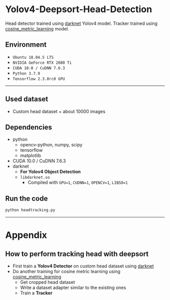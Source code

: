 # Yolov4-Deepsort-Head-Detection

Head detector trained using [darknet](https://github.com/AlexeyAB/darknet) Yolov4 model. Tracker trained using [cosine_metric_learning](https://github.com/nwojke/cosine_metric_learning) model.

## Environment
- `Ubuntu 18.04.5 LTS`
- `NVIDIA GeForce RTX 2080 Ti`
- `CUDA 10.0 / CuDNN 7.6.3`
- `Python 3.7.9`
- `Tensorflow 2.3.0rc0 GPU`

---

## Used dataset
- Custom head dataset \+ about 10000 images

## Dependencies
- python
    - opencv-python, numpy, scipy
    - tensorflow
    - matplotlib
- CUDA 10.0 / CuDNN 7.6.3
- darknet
    - **For Yolov4 Object Detection**
    - `libdarknet.so`
        - Compiled with `GPU=1`, `CUDNN=1`, `OPENCV=1`, `LIBSO=1`


## Run the code

```python
python headtracking.py
```

---

# Appendix

## How to perform tracking head with deepsort

- First train a **Yolov4 Detector** on custom head dataset using [darknet](https://github.com/AlexeyAB/darknet)
- Do another training for cosine metric learning using [cosine_metric_learning](https://github.com/nwojke/cosine_metric_learning)
    - Get cropped head dataset
    - Write a dataset adapter similar to the existing ones
    - Train a **Tracker**
    

